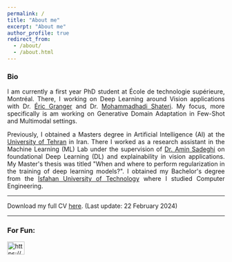 ```yaml
---
permalink: /
title: "About me"
excerpt: "About me"
author_profile: true
redirect_from: 
  - /about/
  - /about.html
---
```


<style>body {text-align: justify}</style>

### Bio

I am currently a first year PhD student at École de technologie supérieure, Montréal. There, I working on Deep Learning around Vision applications with Dr. [Éric Granger](https://www.etsmtl.ca/en/research/professors/egranger) and Dr. [Mohammadhadi Shateri](https://www.etsmtl.ca/en/research/professors/mshateri). My focus, more specifically is am working on Generative Domain Adaptation in Few-Shot and Multimodal settings.

Previously, I obtained a Masters degree in Artificial Intelligence (AI) at the [University of Tehran](https://ut.ac.ir/en) in Iran. There I worked as a research assistant in the Machine Learning (ML) Lab under the supervision of [Dr. Amin Sadeghi](https://scholar.google.com/citations?hl=en&user=Viogmi8AAAAJ&view_op=list_works&sortby=pubdate) on foundational Deep Learning (DL) and explainability in vision applications. My Master's thesis was titled "When and where to perform regularization in the training of deep learning models?". I obtained my Bachelor's degree from the [Isfahan University of Technology](http://english.iut.ac.ir/) where I studied Computer Engineering. 

<!--
--------------

### Research Interests

My research interests broadly include **Trustworthiness (Privacy, Fairness, Robustness and Explainability)** of **ML/DL** models both **Statistically** and **Causally** within **Vision** and other applications. Thus, I
am naturally driven by the desire to address research questions that arise from the connection of these
subjects. Particular settings that interest me are Cross-Domain Generalization, Low-Supervision,
Multi-Modality, Generative Modeling, and more. 

--------------

### Aspirations

What I love about this line of work is not only its foundation in how we perceive and trust our algorithms, but also the direct impact it can have on society. I firmly believe that the importance of Trustworthy ML will continue to grow in
the coming years. Thus, there will be an increasing need for experts in the industry. As a result, I aspire to deepen my knowledge in the subject through a PhD to later pursue a related academic career with a focus on solving real-world problems.
-->

--------------

Download my full CV [here](../files/CV_without_paper_links.pdf). (Last update: 22 February 2024)

--------------

### For Fun:

<p align="left">
  <a href="https://open.spotify.com/user/yara.mohamadi" target="blank"><img align="center" 
  src="https://raw.githubusercontent.com/rahuldkjain/github-profile-readme-generator/master/src/images/icons/Social/spotify.svg" alt="https://open.spotify.com/user/yara.mohamadi" height="30" width="40" /></a>
</p>




